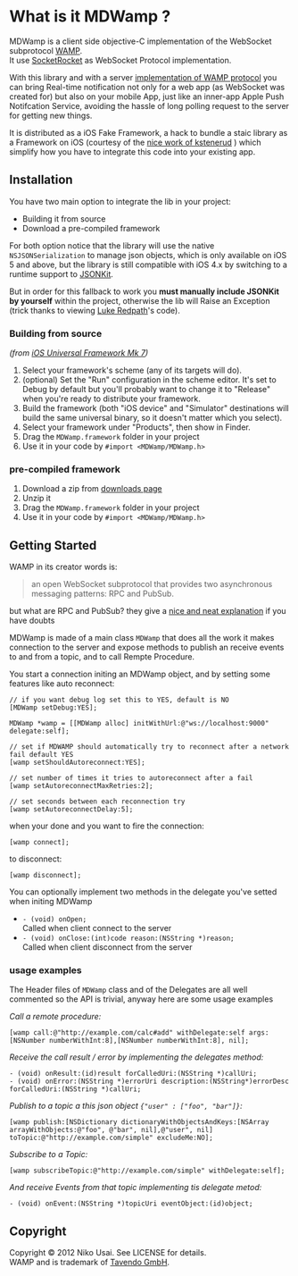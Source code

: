 # What is it MDWamp ?

MDWamp is a client side objective-C implementation of the WebSocket subprotocol [WAMP][wamp_link].  
It use [SocketRocket][socket_rocket] as WebSocket Protocol implementation.

With this library and with a server [implementation of WAMP protocol][wamp_impl] you can bring Real-time notification not only for a web app (as WebSocket was created for) but also on your mobile App, just like an inner-app Apple Push Notifcation Service, avoiding the hassle of long polling request to the server for getting new things.

It is distributed as a iOS Fake Framework, a hack to bundle a staic library as a Framework on iOS (courtesy of the [nice work of kstenerud][ios_fake_framework_link] ) which simplify how you have to integrate this code into your existing app.

## Installation

You have two main option to integrate the lib in your project:

- Building it from source
- Download a pre-compiled framework

For both option notice that the library will use the native `NSJSONSerialization` to manage json objects, which is only available on iOS 5 and above, but the library is still compatible with iOS 4.x by switching to a runtime support to [JSONKit][jsonkit]. 

But in order for this fallback to work you **must manually include JSONKit by yourself** within the project, otherwise the lib will Raise an Exception (trick thanks to viewing [Luke Redpath][luke]'s code).

### Building from source

*(from [iOS Universal Framework Mk 7](https://github.com/kstenerud/iOS-Universal-Framework#building-your-ios-framework))*

1. Select your framework's scheme (any of its targets will do).
2. (optional) Set the "Run" configuration in the scheme editor. It's set to Debug by default but you'll probably want to change it to "Release" when you're ready to distribute your framework.
3. Build the framework (both "iOS device" and "Simulator" destinations will build the same universal binary, so it doesn't matter which you select).
4. Select your framework under "Products", then show in Finder.
5. Drag the `MDWamp.framework` folder in your project
6. Use it in your code by `#import <MDWamp/MDWamp.h>`

### pre-compiled framework

1. Download a zip from [downloads page][downpage]
2. Unzip it
3. Drag the `MDWamp.framework` folder in your project
4. Use it in your code by `#import <MDWamp/MDWamp.h>`

## Getting Started

WAMP in its creator words is:

> an open WebSocket subprotocol that provides two asynchronous messaging patterns: RPC and PubSub.

but what are RPC and PubSub? they give a [nice and neat explanation][faq] if you have doubts

MDWamp is made of a main class `MDWamp` that does all the work it makes connection to the server and expose methods to publish an receive events to and from a topic, and to call Rempte Procedure.

You start a connection initing an MDWamp object, and by setting some features like auto reconnect:
	
	// if you want debug log set this to YES, default is NO
	[MDWamp setDebug:YES];
	
	MDWamp *wamp = [[MDWamp alloc] initWithUrl:@"ws://localhost:9000" delegate:self];

	// set if MDWAMP should automatically try to reconnect after a network fail default YES
	[wamp setShouldAutoreconnect:YES];
	
	// set number of times it tries to autoreconnect after a fail
	[wamp setAutoreconnectMaxRetries:2];
	
	// set seconds between each reconnection try
	[wamp setAutoreconnectDelay:5];


when your done and you want to fire the connection:

	[wamp connect];

to disconnect:

	[wamp disconnect];

You can optionally implement two methods in the delegate you've setted when initing MDWamp

- `- (void) onOpen;`   
Called when client connect to the server
- `- (void) onClose:(int)code reason:(NSString *)reason;`    
Called when client disconnect from the server

### usage examples
The Header files of `MDWamp` class and of the Delegates are all well commented so the API is trivial, anyway here are some usage examples

*Call a remote procedure:*

	[wamp call:@"http://example.com/calc#add" withDelegate:self args:[NSNumber numberWithInt:8],[NSNumber numberWithInt:8], nil];

*Receive the call result / error by implementing the delegates method:*

	- (void) onResult:(id)result forCalledUri:(NSString *)callUri;
	- (void) onError:(NSString *)errorUri description:(NSString*)errorDesc forCalledUri:(NSString *)callUri;

*Publish to a topic a this json object `{"user" : ["foo", "bar"]}`:*

	[wamp publish:[NSDictionary dictionaryWithObjectsAndKeys:[NSArray arrayWithObjects:@"foo", @"bar", nil],@"user", nil] toTopic:@"http://example.com/simple" excludeMe:NO];

*Subscribe to a Topic:*

	[wamp subscribeTopic:@"http://example.com/simple" withDelegate:self];

*And receive Events from that topic implementing tis delegate metod:*
	
	- (void) onEvent:(NSString *)topicUri eventObject:(id)object;


## Copyright
Copyright © 2012 Niko Usai. See LICENSE for details.   
WAMP and is trademark of [Tavendo GmbH][tavendo].

[wamp_link]: http://wamp.ws/
[wamp_impl]: http://wamp.ws/implementations
[jsonkit]: https://github.com/johnezang/JSONKit
[luke]: https://github.com/lukeredpath
[ios_fake_framework_link]: https://github.com/kstenerud/iOS-Universal-Framework
[lib_pusher]: https://github.com/lukeredpath/libPusher
[socket_rocket]: https://github.com/square/SocketRocket
[downpage]: http://github.com/mogui/MDWamp/downloads]
[faq]: http://wamp.ws/faq#rpc
[tavendo]: http://www.tavendo.de/